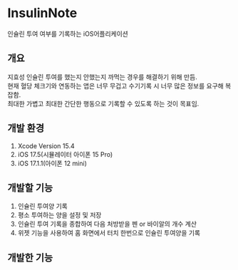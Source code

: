 # InsulinNote
인슐린 투여 여부를 기록하는 iOS어플리케이션

## 개요
지효성 인슐린 투여를 했는지 안했는지 까먹는 경우를 해결하기 위해 만듬.   
현재 혈당 체크기와 연동하는 앱은 너무 무겁고 수기기록 시 너무 많은 정보를 요구해 복잡함.   
최대한 가볍고 최대한 간단한 행동으로 기록할 수 있도록 하는 것이 목표임.   

## 개발 환경
1. Xcode Version 15.4
2. iOS 17.5(시뮬레이터 아이폰 15 Pro)
3. iOS 17.1.1(아이폰 12 mini)

## 개발할 기능
1. 인슐린 투여양 기록
2. 평소 투여하는 양을 설정 및 저장
3. 인슐린 투여 기록을 종합하여 다음 처방받을 펜 or 바이알의 개수 계산
4. 위젯 기능을 사용하여 홈 화면에서 터치 한번으로 인슐린 투여양을 기록

## 개발한 기능
